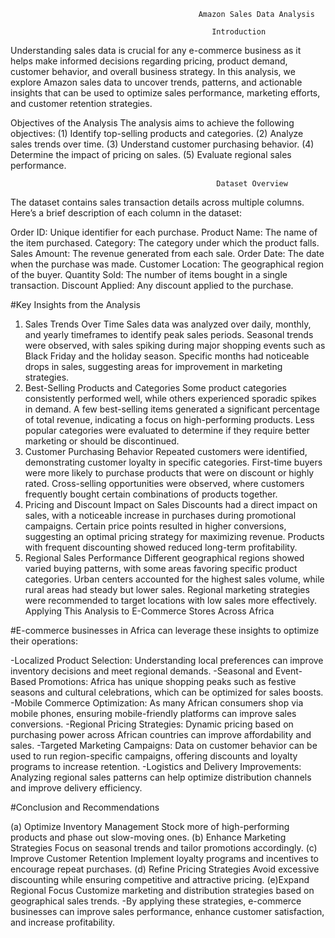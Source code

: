                                               Amazon Sales Data Analysis

                                                 Introduction
Understanding sales data is crucial for any e-commerce business as it helps make informed decisions regarding pricing, product demand, customer behavior, and overall business strategy. In this analysis, we explore Amazon sales data to uncover trends, patterns, and actionable insights that can be used to optimize sales performance, marketing efforts, and customer retention strategies.

Objectives of the Analysis
The analysis aims to achieve the following objectives:
(1) Identify top-selling products and categories.
(2) Analyze sales trends over time.
(3) Understand customer purchasing behavior.
(4) Determine the impact of pricing on sales.
(5) Evaluate regional sales performance.


                                                  Dataset Overview
The dataset contains sales transaction details across multiple columns. Here’s a brief description of each column in the dataset:

Order ID: Unique identifier for each purchase.
Product Name: The name of the item purchased.
Category: The category under which the product falls.
Sales Amount: The revenue generated from each sale.
Order Date: The date when the purchase was made.
Customer Location: The geographical region of the buyer.
Quantity Sold: The number of items bought in a single transaction.
Discount Applied: Any discount applied to the purchase.


#Key Insights from the Analysis

1. Sales Trends Over Time
Sales data was analyzed over daily, monthly, and yearly timeframes to identify peak sales periods.
Seasonal trends were observed, with sales spiking during major shopping events such as Black Friday and the holiday season.
Specific months had noticeable drops in sales, suggesting areas for improvement in marketing strategies.
2. Best-Selling Products and Categories
Some product categories consistently performed well, while others experienced sporadic spikes in demand.
A few best-selling items generated a significant percentage of total revenue, indicating a focus on high-performing products.
Less popular categories were evaluated to determine if they require better marketing or should be discontinued.
3. Customer Purchasing Behavior
Repeated customers were identified, demonstrating customer loyalty in specific categories.
First-time buyers were more likely to purchase products that were on discount or highly rated.
Cross-selling opportunities were observed, where customers frequently bought certain combinations of products together.
4. Pricing and Discount Impact on Sales
Discounts had a direct impact on sales, with a noticeable increase in purchases during promotional campaigns.
Certain price points resulted in higher conversions, suggesting an optimal pricing strategy for maximizing revenue.
Products with frequent discounting showed reduced long-term profitability.
5. Regional Sales Performance
Different geographical regions showed varied buying patterns, with some areas favoring specific product categories.
Urban centers accounted for the highest sales volume, while rural areas had steady but lower sales.
Regional marketing strategies were recommended to target locations with low sales more effectively.
Applying This Analysis to E-Commerce Stores Across Africa

#E-commerce businesses in Africa can leverage these insights to optimize their operations:

-Localized Product Selection: Understanding local preferences can improve inventory decisions and meet regional demands.
-Seasonal and Event-Based Promotions: Africa has unique shopping peaks such as festive seasons and cultural celebrations, which can be optimized for sales boosts.
-Mobile Commerce Optimization: As many African consumers shop via mobile phones, ensuring mobile-friendly platforms can improve sales conversions.
-Regional Pricing Strategies: Dynamic pricing based on purchasing power across African countries can improve affordability and sales.
-Targeted Marketing Campaigns: Data on customer behavior can be used to run region-specific campaigns, offering discounts and loyalty programs to increase retention.
-Logistics and Delivery Improvements: Analyzing regional sales patterns can help optimize distribution channels and improve delivery efficiency.


#Conclusion and Recommendations

(a) Optimize Inventory Management
Stock more of high-performing products and phase out slow-moving ones.
(b) Enhance Marketing Strategies
Focus on seasonal trends and tailor promotions accordingly.
(c) Improve Customer Retention
Implement loyalty programs and incentives to encourage repeat purchases.
(d) Refine Pricing Strategies
Avoid excessive discounting while ensuring competitive and attractive pricing.
(e)Expand Regional Focus
Customize marketing and distribution strategies based on geographical sales trends.
-By applying these strategies, e-commerce businesses can improve sales performance, enhance customer satisfaction, and increase profitability.
